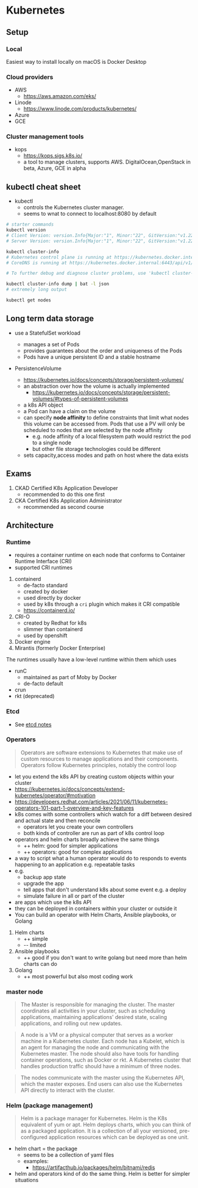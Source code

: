 # Kubernetes

## Setup

### Local

Easiest way to install locally on macOS is Docker Desktop

### Cloud providers

* AWS
    * https://aws.amazon.com/eks/
* Linode
    * https://www.linode.com/products/kubernetes/
* Azure
* GCE

### Cluster management tools

* kops
    * https://kops.sigs.k8s.io/
    * a tool to manage clusters, supports AWS. DigitalOcean,OpenStack in beta, Azure, GCE in alpha

## kubectl cheat sheet

* kubectl
    * controls the Kubernetes cluster manager.
    * seems to wnat to connect to localhost:8080 by default

```bash
# starter commands
kubectl version
# Client Version: version.Info{Major:"1", Minor:"22", GitVersion:"v1.22.5", GitCommit:"5c99e2ac2ff9a3c549d9ca665e7bc05a3e18f07e", GitTreeState:"clean", BuildDate:"2021-12-16T08:38:33Z", GoVersion:"go1.16.12", Compiler:"gc", Platform:"darwin/arm64"}
# Server Version: version.Info{Major:"1", Minor:"22", GitVersion:"v1.22.5", GitCommit:"5c99e2ac2ff9a3c549d9ca665e7bc05a3e18f07e", GitTreeState:"clean", BuildDate:"2021-12-16T08:32:32Z", GoVersion:"go1.16.12", Compiler:"gc", Platform:"linux/arm64"}

kubectl cluster-info
# Kubernetes control plane is running at https://kubernetes.docker.internal:6443
# CoreDNS is running at https://kubernetes.docker.internal:6443/api/v1/namespaces/kube-system/services/kube-dns:dns/proxy

# To further debug and diagnose cluster problems, use 'kubectl cluster-info dump'.

kubectl cluster-info dump | bat -l json
# extremely long output

kubectl get nodes
```

## Long term data storage

* use a StatefulSet workload
    * manages a set of Pods
    * provides guarantees about the order and uniqueness of the Pods
    * Pods have a unique persistent ID and a stable hostname

* PersistenceVolume
    * https://kubernetes.io/docs/concepts/storage/persistent-volumes/
    * an abstraction over how the volume is actually implemented
        * https://kubernetes.io/docs/concepts/storage/persistent-volumes/#types-of-persistent-volumes
    * a k8s API object
    * a Pod can have a claim on the volume
    * can specify **node affinity** to define constraints that limit what nodes this volume can be accessed from. Pods that use a PV will only be scheduled to nodes that are selected by the node affinity
        * e.g. node affinity of a local filesystem path would restrict the pod to a single node
        * but other file storage technologies could be different
    * sets capacity,access modes and path on host where the data exists

## Exams


1. CKAD Certified K8s Application Developer
    * recommended to do this one first
1. CKA Certified K8s Application Administrator
    * recommended as second course

## Architecture

### Runtime

* requires a container runtime on each node that conforms to Container Runtime Interface (CRI)
* supported CRI runtimes

1. containerd
    * de-facto standard
    * created by docker
    * used directly by docker
    * used by k8s through a `cri` plugin which makes it CRI compatible
    * https://containerd.io/
1. CRI-O
    * created by Redhat for k8s
    * slimmer than containerd
    * used by openshift
1. Docker engine
1. Mirantis (formerly Docker Enterprise)

The runtimes usually have a low-level runtime within them which uses

* runC
    * maintained as part of Moby by Docker
    * de-facto default
* crun
* rkt (deprecated)

### Etcd

* See [etcd notes](./etcd.md)

### Operators

> Operators are software extensions to Kubernetes that make use of custom
> resources to manage applications and their components. Operators follow
> Kubernetes principles, notably the control loop

* let you extend the k8s API by creating custom objects within your cluster
* https://kubernetes.io/docs/concepts/extend-kubernetes/operator/#motivation
* https://developers.redhat.com/articles/2021/06/11/kubernetes-operators-101-part-1-overview-and-key-features
* k8s comes with some controllers which watch for a diff between desired and actual state and then reconcile
    * operators let you create your own controllers
    * both kinds of controller are run as part of k8s control loop
* operators and helm charts broadly achieve the same things
    * ++ helm: good for simpler applications
    * ++ operators: good for complex applications
* a way to script what a human operator would do to responds to events happening to an application e.g. repeatable tasks
* e.g.
  * backup app state
  * upgrade the app
  * tell apps that don't understand k8s about some event e.g. a deploy
  * simulate failure in all or part of the cluster
* are apps which use the k8s API
* they can be deployed in containers within your cluster or outside it
* You can build an operator with Helm Charts, Ansible playbooks, or Golang

1. Helm charts
    * ++ simple
    * -- limited
2. Ansible playbooks
    * ++ good if you don't want to write golang but need more than helm charts can do
3. Golang
    * ++ most powerful but also most coding work


### master node

> The Master is responsible for managing the cluster. The master coordinates all
> activities in your cluster, such as scheduling applications, maintaining
> applications' desired state, scaling applications, and rolling out new updates.

> A node is a VM or a physical computer that serves as a worker machine in a
> Kubernetes cluster. Each node has a Kubelet, which is an agent for managing the
> node and communicating with the Kubernetes master. The node should also have
> tools for handling container operations, such as Docker or rkt. A Kubernetes
> cluster that handles production traffic should have a minimum of three nodes.

> The nodes communicate with the master using the Kubernetes API, which the
> master exposes. End users can also use the Kubernetes API directly to interact
> with the cluster.

### Helm (package management)

> Helm is a package manager for Kubernetes. Helm is the K8s equivalent of yum or
> apt. Helm deploys charts, which you can think of as a packaged application. It
> is a collection of all your versioned, pre-configured application resources
> which can be deployed as one unit.

* helm chart = the package
    * seems to be a collection of yaml files
    * examples:
        * https://artifacthub.io/packages/helm/bitnami/redis
* helm and operators kind of do the same thing. Helm is better for simpler situations